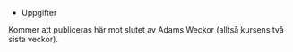 * Uppgifter

Kommer att publiceras här mot slutet av Adams Weckor (alltså kursens två sista veckor).

